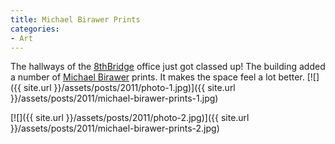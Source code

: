 ```yaml
---
title: Michael Birawer Prints
categories:
- Art
---
```


The hallways of the [8thBridge](http://www.8thBridge.com/) office just got classed up! The building added a number of [Michael Birawer](http://www.michaelbirawer.com/) prints. It makes the space feel a lot better.
[![]({{ site.url }}/assets/posts/2011/photo-1.jpg)]({{ site.url }}/assets/posts/2011/michael-birawer-prints-1.jpg)

[![]({{ site.url }}/assets/posts/2011/photo-2.jpg)]({{ site.url }}/assets/posts/2011/michael-birawer-prints-2.jpg)
